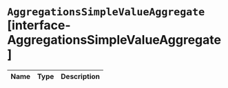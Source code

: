 # `AggregationsSimpleValueAggregate` [interface-AggregationsSimpleValueAggregate]

| Name | Type | Description |
| - | - | - |
